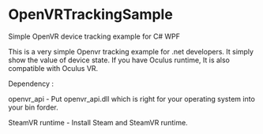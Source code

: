 # OpenVRTrackingSample
Simple OpenVR  device tracking example for C# WPF


This is a very simple Openvr tracking example for .net developers. It simply show the value of device state. 
If you have Oculus runtime, It is also compatible with Oculus VR.


Dependency : 

openvr_api - Put openvr_api.dll which is right for your operating system into your bin forder.

SteamVR runtime - Install Steam and SteamVR runtime.
